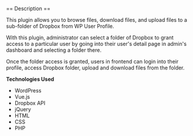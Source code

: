 == Description ==

This plugin allows you to browse files, download files, and upload files to a sub-folder of Dropbox from WP User Profile.

With this plugin, administrator can select a folder of Dropbox to grant access to a particular user by going into their user's detail page in admin's dashboard and selecting a folder there.

Once the folder access is granted, users in frontend can login into their profile, access Dropbox folder, upload and download files from the folder.

**Technologies Used**
- WordPress
- Vue.js
- Dropbox API
- jQuery
- HTML
- CSS
- PHP